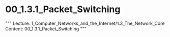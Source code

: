 # 00_1.3.1_Packet_Switching

"""
Lecture: 1_Computer_Networks_and_the_Internet/1.3_The_Network_Core
Content: 00_1.3.1_Packet_Switching
"""

